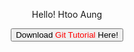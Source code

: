 <p align="center">Hello! Htoo Aung</p>
<p align="center"><a href="https://mwtcgroup.com/git.zip"><button>Download <font color="red">Git Tutorial</font> Here!</button></a></p>
